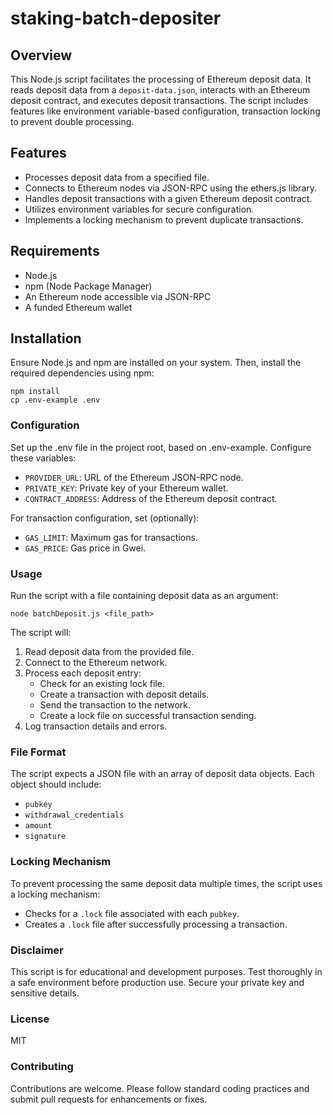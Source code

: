 # staking-batch-depositer

## Overview
This Node.js script facilitates the processing of Ethereum deposit data. It reads deposit data from a `deposit-data.json`, interacts with an Ethereum deposit contract, and executes deposit transactions. The script includes features like environment variable-based configuration, transaction locking to prevent double processing.

## Features
- Processes deposit data from a specified file.
- Connects to Ethereum nodes via JSON-RPC using the ethers.js library.
- Handles deposit transactions with a given Ethereum deposit contract.
- Utilizes environment variables for secure configuration.
- Implements a locking mechanism to prevent duplicate transactions.

## Requirements
- Node.js
- npm (Node Package Manager)
- An Ethereum node accessible via JSON-RPC
- A funded Ethereum wallet

## Installation
Ensure Node.js and npm are installed on your system. Then, install the required dependencies using npm:

```
npm install
cp .env-example .env
```

### Configuration
Set up the .env file in the project root, based on .env-example. Configure these variables:

- `PROVIDER_URL`: URL of the Ethereum JSON-RPC node.
- `PRIVATE_KEY`: Private key of your Ethereum wallet.
- `CONTRACT_ADDRESS`: Address of the Ethereum deposit contract.

For transaction configuration, set (optionally):

- `GAS_LIMIT`: Maximum gas for transactions.
- `GAS_PRICE`: Gas price in Gwei.

### Usage
Run the script with a file containing deposit data as an argument:

```
node batchDeposit.js <file_path>
```

The script will:
1. Read deposit data from the provided file.
2. Connect to the Ethereum network.
3. Process each deposit entry:
   - Check for an existing lock file.
   - Create a transaction with deposit details.
   - Send the transaction to the network.
   - Create a lock file on successful transaction sending.
4. Log transaction details and errors.

### File Format
The script expects a JSON file with an array of deposit data objects. Each object should include:
- `pubkey`
- `withdrawal_credentials`
- `amount`
- `signature`

### Locking Mechanism
To prevent processing the same deposit data multiple times, the script uses a locking mechanism:
- Checks for a `.lock` file associated with each `pubkey`.
- Creates a `.lock` file after successfully processing a transaction.

### Disclaimer
This script is for educational and development purposes. Test thoroughly in a safe environment before production use. Secure your private key and sensitive details.

### License
MIT

### Contributing
Contributions are welcome. Please follow standard coding practices and submit pull requests for enhancements or fixes.
